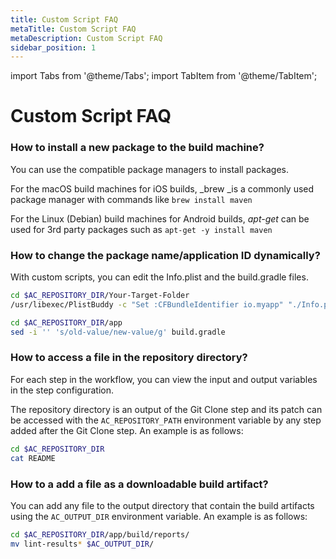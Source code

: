 ```yaml
---
title: Custom Script FAQ
metaTitle: Custom Script FAQ
metaDescription: Custom Script FAQ
sidebar_position: 1
---
```

import Tabs from '@theme/Tabs';
import TabItem from '@theme/TabItem';

# Custom Script FAQ

### How to install a new package to the build machine?

You can use the compatible package managers to install packages.

For the macOS build machines for iOS builds, _brew _is a commonly used package manager with commands like `brew install maven`

For the Linux (Debian) build machines for Android builds, _apt-get_ can be used for 3rd party packages such as `apt-get -y install maven`



### How to change the package name/application ID dynamically?

With custom scripts, you can edit the Info.plist and the build.gradle files.

<Tabs>
  <TabItem value="ios" label="iOS" default>

   ```bash title="iOS sample for Info.plist"
cd $AC_REPOSITORY_DIR/Your-Target-Folder
/usr/libexec/PlistBuddy -c "Set :CFBundleIdentifier io.myapp" "./Info.plist"
```

  </TabItem>
  <TabItem value="android" label="Android">

```bash title="Android sample for build.gradle"
cd $AC_REPOSITORY_DIR/app
sed -i '' 's/old-value/new-value/g' build.gradle
```

  </TabItem>
</Tabs>

### How to access a file in the repository directory?

For each step in the workflow, you can view the input and output variables in the step configuration.

The repository directory is an output of the Git Clone step and its patch can be accessed with the `AC_REPOSITORY_PATH` environment variable by any step added after the Git Clone step. An example is as follows:


```bash
cd $AC_REPOSITORY_DIR
cat README
```



### How to a add a file as a downloadable build artifact?

You can add any file to the output directory that contain the build artifacts using the `AC_OUTPUT_DIR` environment variable. An example is as follows:


```bash
cd $AC_REPOSITORY_DIR/app/build/reports/
mv lint-results* $AC_OUTPUT_DIR/
```

